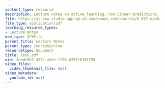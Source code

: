 ```yaml
---
content_type: resource
description: Lecture notes on active learning, non-linear predictions, and kernals.
file: https://ol-ocw-studio-app-qa.s3.amazonaws.com/courses/6-867-machine-learning-fall-2006/1eedc5b3427ca3eef198d707f016f295_lec6.pdf
file_type: application/pdf
learning_resource_types:
- Lecture Notes
ocw_type: OCWFile
parent_title: Lecture Notes
parent_type: CourseSection
resourcetype: Document
title: lec6.pdf
uid: 1eedc5b3-427c-a3ee-f198-d707f016f295
video_files:
  video_thumbnail_file: null
video_metadata:
  youtube_id: null
---
```

